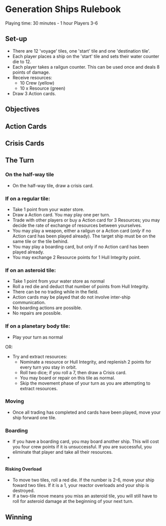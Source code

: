 # Generation Ships Rulebook

Playing time: 30 minutes - 1 hour
Players 3-6

## Set-up

- There are 12 'voyage' tiles, one 'start' tile and one 'destination tile'. 
- Each player places a ship on the 'start' tile and sets their water counter die to 12.
- Each player takes a railgun counter. This can be used once and deals 8 points of damage.
- Receive resources:
  - 10 Crew (yellow)
  - 10 x Resource (green)
- Draw 3 Action cards.

## Objectives



## Action Cards

## Crisis Cards

## The Turn

### On the half-way tile

- On the half-way tile, draw a crisis card.

### If on a regular tile:

- Take 1 point from your water store. 
- Draw a Action card. You may play one per turn.
- Trade with other players or buy a Action card for 3 Resources; you may decide the rate of exchange of resources between yourselves. 
- You may play a weapon, either a railgun or a Action card (*only* if no Action card has been played already). The target ship must be on the same tile or the tile behind.
- You may play a boarding card, but only if no Action card has been played already.
- You may exchange 2 Resource points for 1 Hull Integrity point.

### If on an asteroid tile:

- Take 1 point from your water store as normal
- Roll a red die and deduct that number of points from Hull Integrity. 
- There can be no trading while in the field.
- Action cards may be played that do not involve inter-ship communication.
- No boarding actions are possible.
- No repairs are possible.

### If on a planetary body tile:

- Play your turn as normal

OR: 

- Try and extract resources:
  - Nominate a resource or Hull Integrity, and replenish 2 points for every turn you stay in orbit.
  - Roll two dice; if you roll a 7, then draw a Crisis card. 
  - You may board or repair on this tile as normal.
  - Skip the movement phase of your turn as you are attempting to extract resources.

### Moving

- Once all trading has completed and cards have been played, move your ship forward one tile. 

### Boarding

- If you have a boarding card, you may board another ship. This will cost you four crew points if it is unsuccessful. If you are successful, you eliminate that player and take all their resources.
- 

#### Risking Overload

- To move two tiles, roll a red die. If the number is 2-6, move your ship foward two tiles. If it is a 1, your reactor overloads and your ship is destroyed. 
- If a two-tile move means you miss an asteroid tile, you will still have to roll for asteroid damage at the beginning of your next turn. 

## Winning